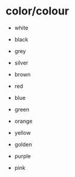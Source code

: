 # color/colour

* white
* black
* grey
* silver
* brown

* red
* blue
* green

* orange
* yellow
* golden

* purple
* pink


